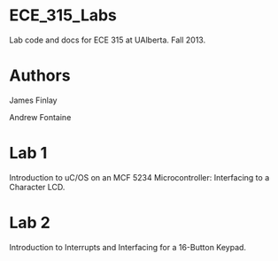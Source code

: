 ECE_315_Labs
============
Lab code and docs for ECE 315 at UAlberta. Fall 2013.

Authors
=======
James Finlay

Andrew Fontaine

Lab 1
=====
Introduction to uC/OS on an MCF 5234 Microcontroller: Interfacing to a 
Character LCD.

Lab 2
=====
Introduction to Interrupts and Interfacing for a 16-Button Keypad.
